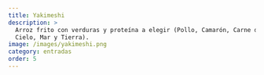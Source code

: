 ```yaml
---
title: Yakimeshi
description: >
  Arroz frito con verduras y proteína a elegir (Pollo, Camarón, Carne de res, o
  Cielo, Mar y Tierra).
image: /images/yakimeshi.png
category: entradas
order: 5
---
```

